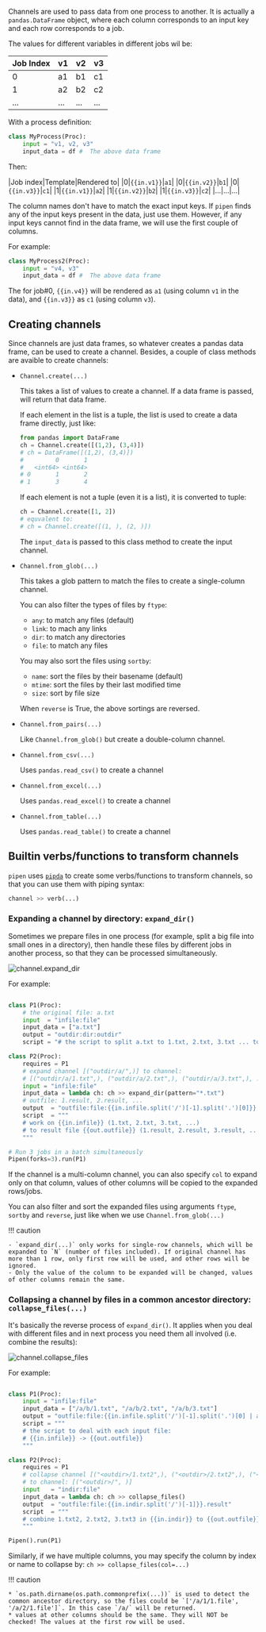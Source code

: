 
Channels are used to pass data from one process to another. It is actually a `pandas.DataFrame` object, where each column corresponds to an input key and each row corresponds to a job.


The values for different variables in different jobs wil be:

| Job Index | v1 | v2  | v3 |
|-----------|----|-----|----|
| 0         | a1 | b1  | c1 |
| 1         | a2 | b2  | c2 |
| ...       |... | ... |... |

With a process definition:

```python
class MyProcess(Proc):
    input = "v1, v2, v3"
    input_data = df #  The above data frame
```

Then:

|Job index|Template|Rendered to|
|0|`{{in.v1}}`|`a1`|
|0|`{{in.v2}}`|`b1`|
|0|`{{in.v3}}`|`c1`|
|1|`{{in.v1}}`|`a2`|
|1|`{{in.v2}}`|`b2`|
|1|`{{in.v3}}`|`c2`|
|...|...|...|

The column names don't have to match the exact input keys. If `pipen` finds any of the input keys present in the data, just use them. However, if any input keys cannot find in the data frame, we will use the first couple of columns.

For example:
```python
class MyProcess2(Proc):
    input = "v4, v3"
    input_data = df #  The above data frame
```

The for job#0, `{{in.v4}}` will be rendered as `a1` (using column `v1` in the data), and `{{in.v3}}` as `c1` (using column `v3`).


## Creating channels

Since channels are just data frames, so whatever creates a pandas data frame, can be used to create a channel. Besides, a couple of class methods are avaible to create channels:

- `Channel.create(...)`

    This takes a list of values to create a channel. If a data frame is passed, will return that data frame.

    If each element in the list is a tuple, the list is used to create a data frame directly, just like:

    ```python
    from pandas import DataFrame
    ch = Channel.create([(1,2), (3,4)])
    # ch = DataFrame([(1,2), (3,4)])
    #         0       1
    #   <int64> <int64>
    # 0       1       2
    # 1       3       4
    ```

    If each element is not a tuple (even it is a list), it is converted to tuple:
    ```python
    ch = Channel.create([1, 2])
    # equvalent to:
    # ch = Channel.create([(1, ), (2, )])
    ```

    The `input_data` is passed to this class method to create the input channel.

- `Channel.from_glob(...)`

    This takes a glob pattern to match the files to create a single-column channel.

    You can also filter the types of files by `ftype`:
    - `any`: to match any files (default)
    - `link`: to mach any links
    - `dir`: to match any directories
    - `file`: to match any files

    You may also sort the files using `sortby`:
    - `name`: sort the files by their basename (default)
    - `mtime`: sort the files by their last modified time
    - `size`: sort by file size

    When `reverse` is True, the above sortings are reversed.

- `Channel.from_pairs(...)`

    Like `Channel.from_glob()` but create a double-column channel.

- `Channel.from_csv(...)`

    Uses `pandas.read_csv()` to create a channel

- `Channel.from_excel(...)`

    Uses `pandas.read_excel()` to create a channel

- `Channel.from_table(...)`

    Uses `pandas.read_table()` to create a channel


## Builtin verbs/functions to transform channels

`pipen` uses [`pipda`][1] to create some verbs/functions to transform channels, so that you can use them with piping syntax:

```python
channel >> verb(...)
```

### Expanding a channel by directory: `expand_dir()`

Sometimes we prepare files in one process (for example, split a big file into small ones in a directory), then handle these files by different jobs in another process, so that they can be processed simultaneously.

![channel.expand_dir](./channel-expand_dir.png)

For example:
```python

class P1(Proc):
    # the original file: a.txt
    input  = "infile:file"
    input_data = ["a.txt"]
    output = "outdir:dir:outdir"
    script = "# the script to split a.txt to 1.txt, 2.txt, 3.txt ... to {{out.outdir}}"

class P2(Proc):
    requires = P1
    # expand channel [("outdir/a/",)] to channel:
    # [("outdir/a/1.txt",), ("outdir/a/2.txt",), ("outdir/a/3.txt",), ...]
    input = "infile:file"
    input_data = lambda ch: ch >> expand_dir(pattern="*.txt")
    # outfile: 1.result, 2.result, ...
    output  = "outfile:file:{{in.infile.split('/')[-1].split('.')[0]}}.result"
    script  = """
    # work on {{in.infile}} (1.txt, 2.txt, 3.txt, ...)
    # to result file {{out.outfile}} (1.result, 2.result, 3.result, ...)
    """

# Run 3 jobs in a batch simultaneously
Pipen(forks=3).run(P1)
```

If the channel is a multi-column channel, you can also specify `col` to expand only on that column, values of other columns will be copied to the expanded rows/jobs.

You can also filter and sort the expanded files using arguments `ftype`, `sortby` and `reverse`, just like when we use `Channel.from_glob(...)`

!!! caution

    - `expand_dir(...)` only works for single-row channels, which will be expanded to `N` (number of files included). If original channel has more than 1 row, only first row will be used, and other rows will be ignored.
    - Only the value of the column to be expanded will be changed, values of other columns remain the same.

### Collapsing a channel by files in a common ancestor directory: `collapse_files(...)`

It's basically the reverse process of `expand_dir()`. It applies when you deal with different files and in next process you need them all involved (i.e. combine the results):

![channel.collapse_files](./channel-collapse_files.png)

For example:
```python

class P1(Proc):
    input = "infile:file"
    input_data = ["/a/b/1.txt", "/a/b/2.txt", "/a/b/3.txt"]
    output = "outfile:file:{{in.infile.split('/')[-1].split('.')[0] | append: '.txt2'}}"
    script = """
    # the script to deal with each input file:
    # {{in.infile}} -> {{out.outfile}}
    """

class P2(Proc):
    requires = P1
    # collapse channel [("<outdir>/1.txt2",), ("<outdir>/2.txt2",), ("<outdir>/3.txt2",)]
    # to channel: [("<outdir>/", )]
    input   = "indir:file"
    input_data = lambda ch: ch >> collapse_files()
    output  = "outfile:file:{{in.indir.split('/')[-1]}}.result"
    script  = """
    # combine 1.txt2, 2.txt2, 3.txt3 in {{in.indir}} to {{out.outfile}}
    """

Pipen().run(P1)
```

Similarly, if we have multiple columns, you may specify the column by index or name to collapse by:
`ch >> collapse_files(col=...)`

!!! caution

    * `os.path.dirname(os.path.commonprefix(...))` is used to detect the common ancestor directory, so the files could be `['/a/1/1.file', '/a/2/1.file']`. In this case `/a/` will be returned.
    * values at other columns should be the same. They will NOT be checked! The values at the first row will be used.

[1]: https://github.com/pwwang/pipda
